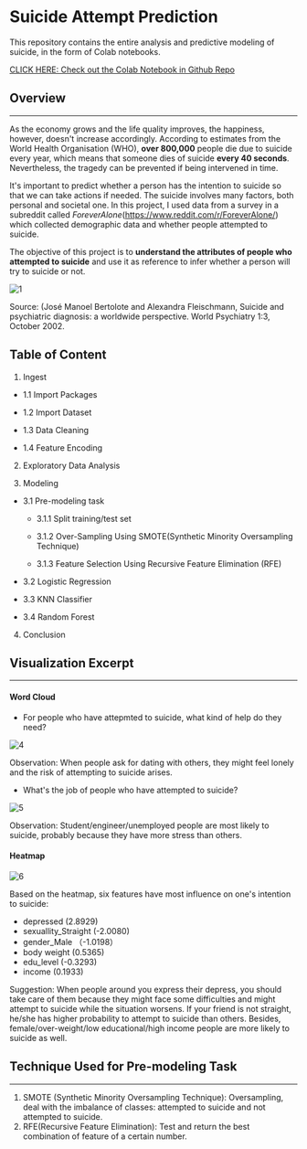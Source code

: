 # Suicide Attempt Prediction
This repository contains the entire analysis and predictive modeling of suicide, in the form of Colab notebooks.

[CLICK HERE: Check out the Colab Notebook in Github Repo](https://github.com/lanzizuan/suicide-attempt-prediction/blob/master/Suicide_Attempt_Prediction.ipynb)

 


      
## Overview
---
As the economy grows and the life quality improves, the happiness, however, doesn't increase accordingly.  According to estimates from the World Health Organisation (WHO), **over 800,000** people die due to suicide every year, which means that someone dies of suicide **every 40 seconds**. Nevertheless, the tragedy can be prevented if being intervened in time.

It's important to predict whether a person has the intention to suicide so that we can take actions if needed. The suicide involves many factors, both personal and societal one.
In this project, I used data from a survey in a subreddit called *ForeverAlone*(https://www.reddit.com/r/ForeverAlone/) which collected demographic data and whether people attempted to suicide.

The objective of this project is to **understand the attributes of people who attempted to suicide** and use it as reference to infer whether a person will try to suicide or not.

![1](https://ourworldindata.org/wp-content/uploads/2016/06/GenderAge-768x481.png)

Source: (José Manoel Bertolote and Alexandra Fleischmann, Suicide and psychiatric diagnosis: a worldwide perspective. World Psychiatry 1:3, October 2002.



## Table of Content

1. Ingest

 * 1.1 Import Packages

 * 1.2 Import Dataset
 
 * 1.3 Data Cleaning
 
 * 1.4 Feature Encoding

2. Exploratory Data Analysis

3. Modeling

 * 3.1 Pre-modeling task
 
   * 3.1.1 Split training/test set
   
   * 3.1.2 Over-Sampling Using SMOTE(Synthetic Minority Oversampling Technique)
   
   * 3.1.3 Feature Selection Using Recursive Feature Elimination (RFE)
 
 * 3.2 Logistic Regression
 
 * 3.3 KNN Classifier
 
 * 3.4 Random Forest

4. Conclusion
 

 
 

## Visualization Excerpt 
---

#### Word Cloud

* For people who have attepmted to suicide, what kind of help do they need?

![4](https://raw.githubusercontent.com/lanzizuan/suicide-attempt-prediction/master/image/6.png)

Observation: When people ask for dating with others, they might feel lonely and the risk of attempting to suicide arises.


* What's the job of people who have attempted to suicide?

![5](https://raw.githubusercontent.com/lanzizuan/suicide-attempt-prediction/master/image/7.png)

Observation: Student/engineer/unemployed people are most likely to suicide, probably because they have more stress than others.



#### Heatmap


![6](https://raw.githubusercontent.com/lanzizuan/suicide-attempt-prediction/master/image/7.png)

 Based on the heatmap, six features have most influence on one's intention to suicide:
 * depressed (2.8929) 
 * sexuallity_Straight (-2.0080) 
 * gender_Male （-1.0198）
 * body weight (0.5365) 
 * edu_level (-0.3293) 
 * income (0.1933)
 
 Suggestion: When people around you express their depress, you should take care of them because they might face some difficulties and might attempt to suicide while the situation worsens. If your friend is not straight, he/she has higher probability to attempt to suicide than others. Besides, female/over-weight/low educational/high income people are more likely to suicide as well.
 
## Technique Used for Pre-modeling Task
---
 
1. SMOTE (Synthetic Minority Oversampling Technique): Oversampling, deal with the imbalance of classes: attempted to suicide and not attempted to suicide.
2. RFE(Recursive Feature Elimination): Test and return the best combination of feature of a certain number.


